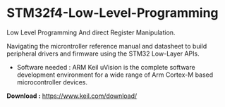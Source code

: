 # STM32f4-Low-Level-Programming
Low Level Programming And direct Register Manipulation.

Navigating the microntroller reference manual and datasheet to build peripheral drivers and firmware using the STM32 Low-Layer APIs.

- Software needed : 
 ARM Keil uVision is the complete software development environment for a wide range of Arm Cortex-M based microcontroller devices.
 
 **Download :** https://www.keil.com/download/
 
 

 
